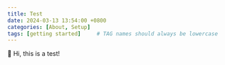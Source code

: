 ```yaml
---
title: Test
date: 2024-03-13 13:54:00 +0800
categories: [About, Setup]
tags: [getting started]     # TAG names should always be lowercase
---
```


🤖 Hi, this is a test!  
